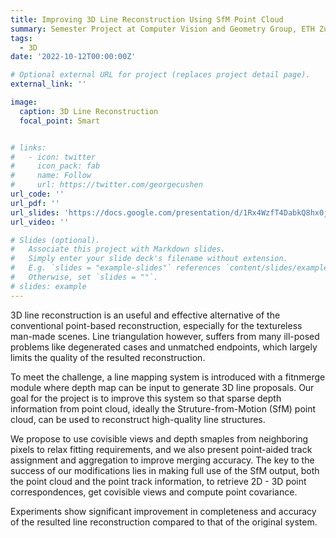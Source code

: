 ```yaml
---
title: Improving 3D Line Reconstruction Using SfM Point Cloud
summary: Semester Project at Computer Vision and Geometry Group, ETH Zurich
tags:
  - 3D
date: '2022-10-12T00:00:00Z'

# Optional external URL for project (replaces project detail page).
external_link: ''

image:
  caption: 3D Line Reconstruction
  focal_point: Smart


# links:
#   - icon: twitter
#     icon_pack: fab
#     name: Follow
#     url: https://twitter.com/georgecushen
url_code: ''
url_pdf: ''
url_slides: 'https://docs.google.com/presentation/d/1Rx4WzfT4DabkQ8hx0j0083zZKl9ZsGW5/edit?usp=sharing&ouid=101736090028508638112&rtpof=true&sd=true'
url_video: ''

# Slides (optional).
#   Associate this project with Markdown slides.
#   Simply enter your slide deck's filename without extension.
#   E.g. `slides = "example-slides"` references `content/slides/example-slides.md`.
#   Otherwise, set `slides = ""`.
# slides: example
---
```


3D line reconstruction is an useful and effective alternative of the conventional point-based reconstruction, especially for the textureless man-made scenes. Line triangulation however, suffers from many ill-posed problems like degenerated cases
and unmatched endpoints, which largely limits the quality of the resulted reconstruction. 


To meet the challenge, a line mapping system is introduced with a fitnmerge module where depth map can be input to generate 3D line proposals. Our goal for the project is to improve this system so that sparse depth information from point cloud, ideally the Struture-from-Motion (SfM) point cloud, can be used to reconstruct high-quality line structures. 


We propose to use covisible views and depth smaples from neighboring pixels to relax fitting requirements, and we also present point-aided track assignment and aggregation to improve merging accuracy. The key to the success of our modifications lies in making full use of the SfM output, both the point cloud and the point track information, to retrieve 2D - 3D point correspondences, get covisible views and compute point covariance. 


Experiments show significant improvement in completeness and accuracy of the resulted line reconstruction compared to that of
the original system.